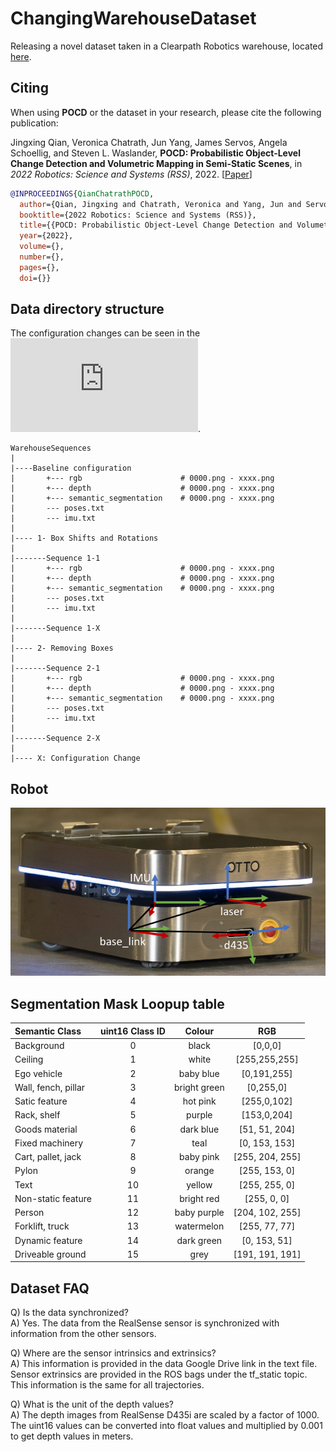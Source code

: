 # ChangingWarehouseDataset
Releasing a novel dataset taken in a Clearpath Robotics warehouse, located [here](https://drive.google.com/drive/folders/12-h2OPmlmxLk0Y9C3Hr5glkalUp66oEJ?usp=sharing).

## Citing

When using **POCD** or the dataset in your research, please cite the following publication:

Jingxing Qian, Veronica Chatrath, Jun Yang, James Servos, Angela Schoellig, and Steven L. Waslander, **POCD: Probabilistic Object-Level Change Detection and Volumetric Mapping in Semi-Static Scenes**, in _2022 Robotics: Science and Systems (RSS)_, 2022. [[Paper](Link)] 

```bibtex
@INPROCEEDINGS{QianChatrathPOCD,
  author={Qian, Jingxing and Chatrath, Veronica and Yang, Jun and Servos, James and Schoellig, Angela and Waslander, Steven L.},
  booktitle={2022 Robotics: Science and Systems (RSS)}, 
  title={{POCD: Probabilistic Object-Level Change Detection and Volumetric Mapping in Semi-Static Scenes}}, 
  year={2022},
  volume={},
  number={},
  pages={},
  doi={}}
```

## Data directory structure
The configuration changes can be seen in the ![PDF](https://github.com/Viky397/ChangingWarehouseDataset/blob/main/Clearpath%20Changing%20Warehouse%20Dataset.pdf).
```
WarehouseSequences
|
|----Baseline configuration
|       +--- rgb                      # 0000.png - xxxx.png      
|       +--- depth                    # 0000.png - xxxx.png
|       +--- semantic_segmentation    # 0000.png - xxxx.png     
|       --- poses.txt 
|       --- imu.txt 
|
|---- 1- Box Shifts and Rotations  
|
|-------Sequence 1-1
|       +--- rgb                      # 0000.png - xxxx.png      
|       +--- depth                    # 0000.png - xxxx.png
|       +--- semantic_segmentation    # 0000.png - xxxx.png     
|       --- poses.txt 
|       --- imu.txt 
|
|-------Sequence 1-X
|
|---- 2- Removing Boxes
|
|-------Sequence 2-1
|       +--- rgb                      # 0000.png - xxxx.png      
|       +--- depth                    # 0000.png - xxxx.png
|       +--- semantic_segmentation    # 0000.png - xxxx.png     
|       --- poses.txt 
|       --- imu.txt 
|
|-------Sequence 2-X
|
|---- X: Configuration Change
```

## Robot

![Otto Robot](otto.png)

## Segmentation Mask Loopup table

| Semantic Class     |  uint16 Class ID |   Colour | RGB     |
|:----      | :----:   |   :----:   |          :----:|
| Background      | 0  |black       | [0,0,0]   |
| Ceiling   |1  | white       | [255,255,255]     |
| Ego vehicle   | 2  |baby blue        | [0,191,255]      |
| Wall, fench, pillar   | 3  |bright green       | [0,255,0]      |
| Satic feature   | 4  |hot pink        | [255,0,102]      |
| Rack, shelf   | 5  |purple       | [153,0,204]     |
| Goods material   | 6  |dark blue       | [51, 51, 204]    |
| Fixed machinery  |7  | teal        | [0, 153, 153]     |
| Cart, pallet, jack   |8  | baby pink        | [255, 204, 255]    |
| Pylon  |9  |orange        |[255, 153, 0]      |
| Text   | 10  |yellow        | [255, 255, 0]     |
| Non-static feature   | 11  |bright red        | [255, 0, 0]       |
| Person   | 12  |baby purple        | [204, 102, 255]      |
| Forklift, truck   |13  |watermelon         | [255, 77, 77]      |
| Dynamic feature  | 14  |dark green       | [0, 153, 51]     |
| Driveable ground   | 15  |grey        | [191, 191, 191]      |

## Dataset FAQ
Q) Is the data synchronized? \
A) Yes. The data from the RealSense sensor is synchronized with information from the other sensors. 

Q) Where are the sensor intrinsics and extrinsics? \
A) This information is provided in the data Google Drive link in the text file. Sensor extrinsics are provided in the ROS bags under the tf\_static topic. This information is the same for all trajectories. 

Q) What is the unit of the depth values? \
A) The depth images from RealSense D435i are scaled by a factor of 1000. The uint16 values can be converted into float values and multiplied by 0.001 to get depth values in meters. 
